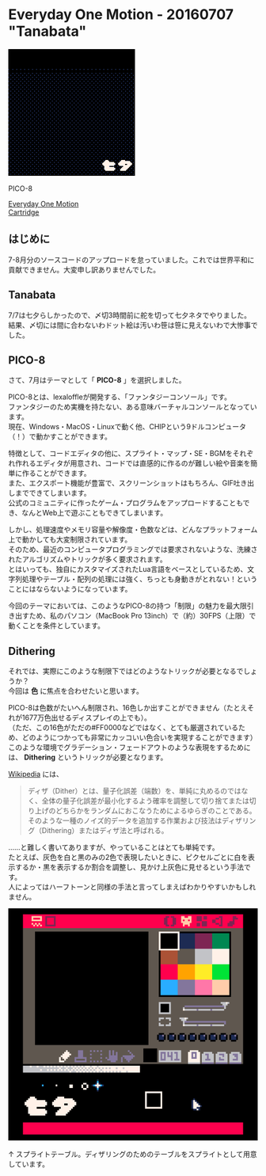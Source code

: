 # Everyday One Motion - 20160707 "Tanabata"

![](20160707.gif)

PICO-8

[Everyday One Motion](http://motions.work/motion/307)  
[Cartridge](http://www.lexaloffle.com/bbs/?tid=3777)  

## はじめに

7-8月分のソースコードのアップロードを怠っていました。これでは世界平和に貢献できません。大変申し訳ありませんでした。  

## Tanabata

7/7は七夕らしかったので、〆切3時間前に舵を切って七夕ネタでやりました。  
結果、〆切には間に合わないわドット絵は汚いわ笹は笹に見えないわで大惨事でした。  

## PICO-8

さて、7月はテーマとして「 **PICO-8** 」を選択しました。  

PICO-8とは、lexaloffleが開発する、「ファンタジーコンソール」です。  
ファンタジーのため実機を持たない、ある意味バーチャルコンソールとなっています。  
現在、Windows・MacOS・Linuxで動く他、CHIPという9ドルコンピュータ（！）で動かすことができます。  

特徴として、コードエディタの他に、スプライト・マップ・SE・BGMをそれぞれ作れるエディタが用意され、コードでは直感的に作るのが難しい絵や音楽を簡単に作ることができます。  
また、エクスポート機能が豊富で、スクリーンショットはもちろん、GIF吐き出しまでできてしまいます。  
公式のコミュニティに作ったゲーム・プログラムをアップロードすることもでき、なんとWeb上で遊ぶこともできてしまいます。  

しかし、処理速度やメモリ容量や解像度・色数などは、どんなプラットフォーム上で動かしても大変制限されています。  
そのため、最近のコンピュータプログラミングでは要求されないような、洗練されたアルゴリズムやトリックが多く要求されます。  
とはいっても、独自にカスタマイズされたLua言語をベースとしているため、文字列処理やテーブル・配列の処理には強く、ちっとも身動きがとれない！ということにはならないようになっています。

今回のテーマにおいては、このようなPICO-8の持つ「制限」の魅力を最大限引き出すため、私のパソコン（MacBook Pro 13inch）で（約）30FPS（上限）で動くことを条件としています。

## Dithering

それでは、実際にこのような制限下ではどのようなトリックが必要となるでしょうか？  
今回は **色** に焦点を合わせたいと思います。  

PICO-8は色数がたいへん制限され、16色しか出すことができません（たとえそれが1677万色出せるディスプレイの上でも）。  
（ただ、この16色がただの#FF0000などではなく、とても厳選されているため、どのようにつかっても非常にカッコいい色合いを実現することができます）  
このような環境でグラデーション・フェードアウトのような表現をするためには、 **Dithering** というトリックが必要となります。  

[Wikipedia](https://ja.wikipedia.org/wiki/%E3%83%87%E3%82%A3%E3%82%B6) には、  

> ディザ（Dither）とは、量子化誤差（端数）を、単純に丸めるのではなく、全体の量子化誤差が最小化するよう確率を調整して切り捨てまたは切り上げのどちらかをランダムにおこなうためによるゆらぎのことである。そのような一種のノイズ的データを追加する作業および技法はディザリング（Dithering）またはディザ法と呼ばれる。  

……と難しく書いてありますが、やっていることはとても単純です。  
たとえば、灰色を白と黒のみの2色で表現したいときに、ピクセルごとに白を表示するか・黒を表示するか割合を調整し、見かけ上灰色に見せるという手法です。  
人によってはハーフトーンと同様の手法と言ってしまえばわかりやすいかもしれません。  

![](table.png)

↑ スプライトテーブル。ディザリングのためのテーブルをスプライトとして用意しています。
